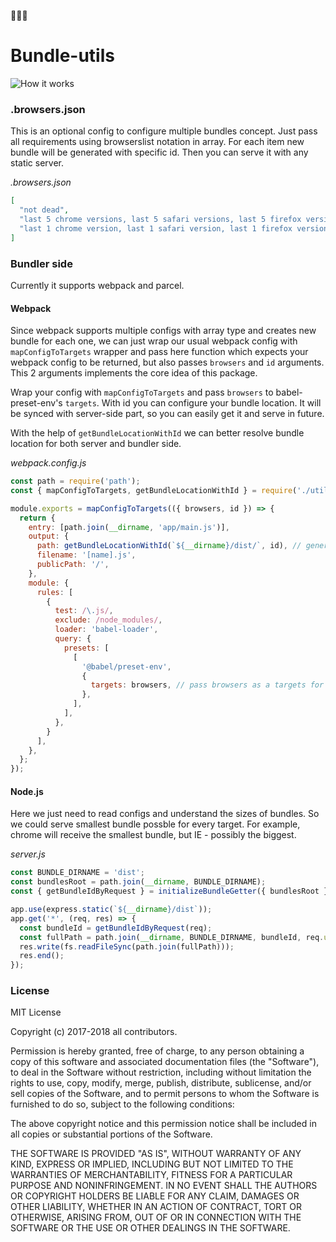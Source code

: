 🤯🤯🤯
# Bundle-utils

![How it works](https://user-images.githubusercontent.com/1521229/34436061-ef845750-ec9a-11e7-9b66-d5e8d00d3d27.png)

### .browsers.json
This is an optional config to configure multiple bundles concept. Just pass all requirements using browserslist notation in array. For each item new bundle will be generated with specific id. Then you can serve it with any static server.

*.browsers.json*
```json
[
  "not dead",
  "last 5 chrome versions, last 5 safari versions, last 5 firefox versions",
  "last 1 chrome version, last 1 safari version, last 1 firefox version",
]
```


### Bundler side
Currently it supports webpack and parcel.

#### Webpack
Since webpack supports multiple configs with array type and creates new bundle for each one, we can just wrap our usual webpack config with `mapConfigToTargets` wrapper and pass here function which expects your webpack config to be returned, but also passes `browsers` and `id` arguments.
This 2 arguments implements the core idea of this package.

Wrap your config with `mapConfigToTargets` and pass `browsers` to babel-preset-env's `targets`. With id you can configure your bundle location. It will be synced with server-side part, so you can easily get it and serve in future.

With the help of `getBundleLocationWithId` we can better resolve bundle location for both server and bundler side.

*webpack.config.js*
```js
const path = require('path');
const { mapConfigToTargets, getBundleLocationWithId } = require('./utils/env-bundles');

module.exports = mapConfigToTargets(({ browsers, id }) => {
  return {
    entry: [path.join(__dirname, 'app/main.js')],
    output: {
      path: getBundleLocationWithId(`${__dirname}/dist/`, id), // generate your output location with specific bundle id.
      filename: '[name].js',
      publicPath: '/',
    },
    module: {
      rules: [
        {
          test: /\.js/,
          exclude: /node_modules/,
          loader: 'babel-loader',
          query: {
            presets: [
              [
                '@babel/preset-env',
                {
                  targets: browsers, // pass browsers as a targets for current bundle.
                },
              ],
            ],
          },
        }
      ],
    },
  };
});
```

#### Node.js
Here we just need to read configs and understand the sizes of bundles. So we could serve smallest bundle possble for every target. For example, chrome will receive the smallest bundle, but IE - possibly the biggest.

*server.js*
```js
const BUNDLE_DIRNAME = 'dist';
const bundlesRoot = path.join(__dirname, BUNDLE_DIRNAME);
const { getBundleIdByRequest } = initializeBundleGetter({ bundlesRoot });

app.use(express.static(`${__dirname}/dist`));
app.get('*', (req, res) => {
  const bundleId = getBundleIdByRequest(req);
  const fullPath = path.join(__dirname, BUNDLE_DIRNAME, bundleId, req.url);
  res.write(fs.readFileSync(path.join(fullPath)));
  res.end();
});
```



### License
MIT License

Copyright (c) 2017-2018 all contributors.

Permission is hereby granted, free of charge, to any person obtaining
a copy of this software and associated documentation files (the
"Software"), to deal in the Software without restriction, including
without limitation the rights to use, copy, modify, merge, publish,
distribute, sublicense, and/or sell copies of the Software, and to
permit persons to whom the Software is furnished to do so, subject to
the following conditions:

The above copyright notice and this permission notice shall be
included in all copies or substantial portions of the Software.

THE SOFTWARE IS PROVIDED "AS IS", WITHOUT WARRANTY OF ANY KIND,
EXPRESS OR IMPLIED, INCLUDING BUT NOT LIMITED TO THE WARRANTIES OF
MERCHANTABILITY, FITNESS FOR A PARTICULAR PURPOSE AND
NONINFRINGEMENT. IN NO EVENT SHALL THE AUTHORS OR COPYRIGHT HOLDERS BE
LIABLE FOR ANY CLAIM, DAMAGES OR OTHER LIABILITY, WHETHER IN AN ACTION
OF CONTRACT, TORT OR OTHERWISE, ARISING FROM, OUT OF OR IN CONNECTION
WITH THE SOFTWARE OR THE USE OR OTHER DEALINGS IN THE SOFTWARE.
